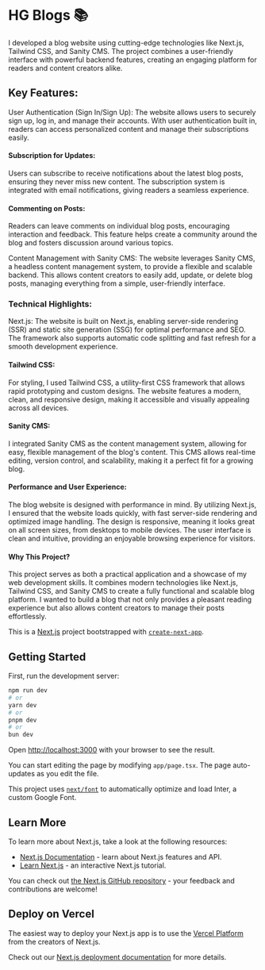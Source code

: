 # HG Blogs 📚
I developed a blog website using cutting-edge technologies like Next.js, Tailwind CSS, and Sanity CMS. The project combines a user-friendly interface with powerful backend features, creating an engaging platform for readers and content creators alike.

## Key Features:
User Authentication (Sign In/Sign Up): The website allows users to securely sign up, log in, and manage their accounts. With user authentication built in, readers can access personalized content and manage their subscriptions easily.

#### Subscription for Updates:
Users can subscribe to receive notifications about the latest blog posts, ensuring they never miss new content. The subscription system is integrated with email notifications, giving readers a seamless experience.

#### Commenting on Posts:
Readers can leave comments on individual blog posts, encouraging interaction and feedback. This feature helps create a community around the blog and fosters discussion around various topics.

Content Management with Sanity CMS: The website leverages Sanity CMS, a headless content management system, to provide a flexible and scalable backend. This allows content creators to easily add, update, or delete blog posts, managing everything from a simple, user-friendly interface.

### Technical Highlights:
Next.js: The website is built on Next.js, enabling server-side rendering (SSR) and static site generation (SSG) for optimal performance and SEO. The framework also supports automatic code splitting and fast refresh for a smooth development experience.

#### Tailwind CSS: 
For styling, I used Tailwind CSS, a utility-first CSS framework that allows rapid prototyping and custom designs. The website features a modern, clean, and responsive design, making it accessible and visually appealing across all devices.

#### Sanity CMS: 
I integrated Sanity CMS as the content management system, allowing for easy, flexible management of the blog's content. This CMS allows real-time editing, version control, and scalability, making it a perfect fit for a growing blog.

#### Performance and User Experience:
The blog website is designed with performance in mind. By utilizing Next.js, I ensured that the website loads quickly, with fast server-side rendering and optimized image handling. The design is responsive, meaning it looks great on all screen sizes, from desktops to mobile devices. The user interface is clean and intuitive, providing an enjoyable browsing experience for visitors.

#### Why This Project?
This project serves as both a practical application and a showcase of my web development skills. It combines modern technologies like Next.js, Tailwind CSS, and Sanity CMS to create a fully functional and scalable blog platform. I wanted to build a blog that not only provides a pleasant reading experience but also allows content creators to manage their posts effortlessly.


This is a [Next.js](https://nextjs.org/) project bootstrapped with [`create-next-app`](https://github.com/vercel/next.js/tree/canary/packages/create-next-app).

## Getting Started

First, run the development server:

```bash
npm run dev
# or
yarn dev
# or
pnpm dev
# or
bun dev
```

Open [http://localhost:3000](http://localhost:3000) with your browser to see the result.

You can start editing the page by modifying `app/page.tsx`. The page auto-updates as you edit the file.

This project uses [`next/font`](https://nextjs.org/docs/basic-features/font-optimization) to automatically optimize and load Inter, a custom Google Font.

## Learn More

To learn more about Next.js, take a look at the following resources:

- [Next.js Documentation](https://nextjs.org/docs) - learn about Next.js features and API.
- [Learn Next.js](https://nextjs.org/learn) - an interactive Next.js tutorial.

You can check out [the Next.js GitHub repository](https://github.com/vercel/next.js/) - your feedback and contributions are welcome!

## Deploy on Vercel

The easiest way to deploy your Next.js app is to use the [Vercel Platform](https://vercel.com/new?utm_medium=default-template&filter=next.js&utm_source=create-next-app&utm_campaign=create-next-app-readme) from the creators of Next.js.

Check out our [Next.js deployment documentation](https://nextjs.org/docs/deployment) for more details.
